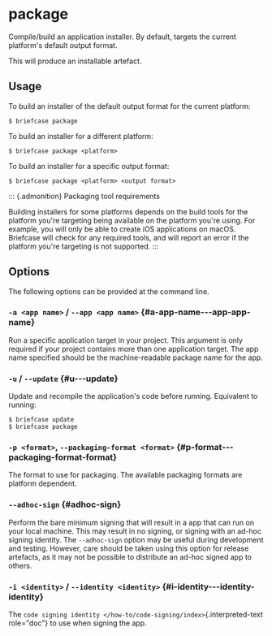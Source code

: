 # package

Compile/build an application installer. By default, targets the current
platform's default output format.

This will produce an installable artefact.

## Usage

To build an installer of the default output format for the current
platform:

``` console
$ briefcase package
```

To build an installer for a different platform:

``` console
$ briefcase package <platform>
```

To build an installer for a specific output format:

``` console
$ briefcase package <platform> <output format>
```

::: {.admonition}
Packaging tool requirements

Building installers for some platforms depends on the build tools for
the platform you're targeting being available on the platform you're
using. For example, you will only be able to create iOS applications on
macOS. Briefcase will check for any required tools, and will report an
error if the platform you're targeting is not supported.
:::

## Options

The following options can be provided at the command line.

### `-a <app name>` / `--app <app name>` {#a-app-name---app-app-name}

Run a specific application target in your project. This argument is only
required if your project contains more than one application target. The
app name specified should be the machine-readable package name for the
app.

### `-u` / `--update` {#u---update}

Update and recompile the application's code before running. Equivalent
to running:

``` console
$ briefcase update
$ briefcase package
```

### `-p <format>`, `--packaging-format <format>` {#p-format---packaging-format-format}

The format to use for packaging. The available packaging formats are
platform dependent.

### `--adhoc-sign` {#adhoc-sign}

Perform the bare minimum signing that will result in a app that can run
on your local machine. This may result in no signing, or signing with an
ad-hoc signing identity. The `--adhoc-sign` option may be useful during
development and testing. However, care should be taken using this option
for release artefacts, as it may not be possible to distribute an ad-hoc
signed app to others.

### `-i <identity>` / `--identity <identity>` {#i-identity---identity-identity}

The
`code signing identity </how-to/code-signing/index>`{.interpreted-text
role="doc"} to use when signing the app.
